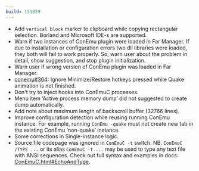 ```yaml
---
build: 151029
---
```


* Add `vertical block` marker to clipboard while copying rectangular selection.
  Borland and Microsoft IDE-s are supported.
* Warn if two instances of ConEmu plugin were loaded in Far Manager.
  If due to installation or configuration errors two dll libraries were
  loaded, they both will fail to work properly. So, warn user about the
  problem in detail, show suggestion, and stop plugin initialization.
* Warn user if wrong version of ConEmu plugin was loaded in Far Manager.
* [conemu#364](https://github.com/Maximus5/ConEmu/issues/364): Ignore Minimize/Restore hotkeys pressed while Quake animation is not finished.
* Don't try to inject hooks into ConEmuC processes.
* Menu item ‘Active process memory dump’ did not suggested to create dump automatically.
* Add note about maximum length of backscroll buffer (32766 lines).
* Improve configuration detection while reusing running ConEmu instance.
  For example, running `ConEmu -quake` must not create new tab
  in the existing ConEmu ‘non-quake’ instance.
* Some corrections in Single-instance logic.
* Source file codepage was ignored in `ConEmuC -t` switch.
  NB. `ConEmuC /TYPE ...` or its alias `ConEmuC -t ...`
  may be used to type any text file with ANSI sequences.
  Check out full syntax and examples in docs:
  [ConEmuC.html#EchoAndType](https://conemu.github.io/en/ConEmuC.html#EchoAndType).
